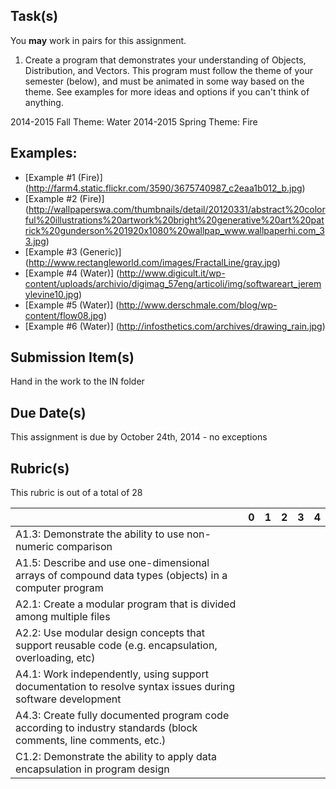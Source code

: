 Task(s)
-------
You **may** work in pairs for this assignment.

1. Create a program that demonstrates your understanding of Objects, Distribution, and Vectors.  This program must follow the theme of your semester (below), and must be animated in some way based on the theme.  See examples for more ideas and options if you can't think of anything.

2014-2015 Fall Theme: Water
2014-2015 Spring Theme: Fire

Examples:
----------
* [Example #1 (Fire)] (http://farm4.static.flickr.com/3590/3675740987_c2eaa1b012_b.jpg)
* [Example #2 (Fire)] (http://wallpaperswa.com/thumbnails/detail/20120331/abstract%20colorful%20illustrations%20artwork%20bright%20generative%20art%20patrick%20gunderson%201920x1080%20wallpap_www.wallpaperhi.com_33.jpg)
* [Example #3 (Generic)] (http://www.rectangleworld.com/images/FractalLine/gray.jpg)
* [Example #4 (Water)] (http://www.digicult.it/wp-content/uploads/archivio/digimag_57eng/articoli/img/softwareart_jeremylevine10.jpg)
* [Example #5 (Water)] (http://www.derschmale.com/blog/wp-content/flow08.jpg)
* [Example #6 (Water)] (http://infosthetics.com/archives/drawing_rain.jpg)

Submission Item(s)
------------------
Hand in the work to the IN folder

Due Date(s)
-----------
This assignment is due by October 24th, 2014 - no exceptions

Rubric(s)
---------
This rubric is out of a total of 28

| | 0 | 1 | 2 | 3 | 4 |
|---| --- | --- | --- | --- | --- |
|A1.3:  Demonstrate the ability to use non-numeric comparison | | | | | |
|A1.5: Describe and use one-dimensional arrays of compound data types (objects) in a computer program | | | | | |
|A2.1: Create a modular program that is divided among multiple files  | | | | | |
|A2.2: Use modular design concepts that support reusable code (e.g. encapsulation, overloading, etc)  | | | | | |
|A4.1: Work independently, using support documentation to resolve syntax issues during software development  | | | | | |
|A4.3: Create fully documented program code according to industry standards (block comments, line comments, etc.)  | | | | | |
|C1.2: Demonstrate the ability to apply data encapsulation in program design  | | | | | |